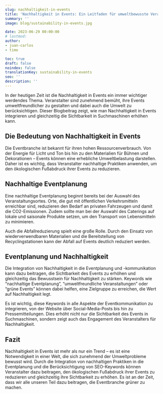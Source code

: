 ```yaml
---
slug: nachhaltigkeit-in-events
title: 'Nachhaltigkeit in Events: Ein Leitfaden für umweltbewusste Veranstaltungsplanung'
summary: ''
image: blog/sustainability-in-events.jpg

date: 2023-06-29 00:00:00
# lastmod: 
author:
- juan-carlos
- timo

toc: true
draft: false
noindex: false
translationKey: sustainability-in-events
seo: ''
description: ''
---
```

In der heutigen Zeit ist die Nachhaltigkeit in Events ein immer wichtiger werdendes Thema. Veranstalter sind zunehmend bemüht, ihre Events umweltfreundlicher zu gestalten und dabei auch die Umwelt zu berücksichtigen. Dieser Blogbeitrag zeigt, wie man Nachhaltigkeit in Events integrieren und gleichzeitig die Sichtbarkeit in Suchmaschinen erhöhen kann.

## Die Bedeutung von Nachhaltigkeit in Events

Die Eventbranche ist bekannt für ihren hohen Ressourcenverbrauch. Von der Energie für Licht und Ton bis hin zu den Materialien für Bühnen und Dekorationen – Events können eine erhebliche Umweltbelastung darstellen. Daher ist es wichtig, dass Veranstalter nachhaltige Praktiken anwenden, um den ökologischen Fußabdruck ihrer Events zu reduzieren.

## Nachhaltige Eventplanung

Eine nachhaltige Eventplanung beginnt bereits bei der Auswahl des Veranstaltungsortes. Orte, die gut mit öffentlichen Verkehrsmitteln erreichbar sind, reduzieren den Bedarf an privaten Fahrzeugen und damit die CO2-Emissionen. Zudem sollte man bei der Auswahl des Caterings auf lokale und saisonale Produkte setzen, um den Transport von Lebensmitteln zu minimieren.

Auch die Abfallreduzierung spielt eine große Rolle. Durch den Einsatz von wiederverwendbaren Materialien und die Bereitstellung von Recyclingstationen kann der Abfall auf Events deutlich reduziert werden.

## Eventplanung und Nachhaltigkeit

Die Integration von Nachhaltigkeit in die Eventplanung und -kommunikation kann dazu beitragen, die Sichtbarkeit des Events zu erhöhen und gleichzeitig das Bewusstsein für Nachhaltigkeit zu stärken. Keywords wie “nachhaltige Eventplanung”, “umweltfreundliche Veranstaltungen” oder “grüne Events” können dabei helfen, eine Zielgruppe zu erreichen, die Wert auf Nachhaltigkeit legt.

Es ist wichtig, diese Keywords in alle Aspekte der Eventkommunikation zu integrieren, von der Website über Social-Media-Posts bis hin zu Pressemitteilungen. Dies erhöht nicht nur die Sichtbarkeit des Events in Suchmaschinen, sondern zeigt auch das Engagement des Veranstalters für Nachhaltigkeit.

## Fazit

Nachhaltigkeit in Events ist mehr als nur ein Trend – es ist eine Notwendigkeit in einer Welt, die sich zunehmend der Umweltprobleme bewusst wird. Durch die Integration von nachhaltigen Praktiken in die Eventplanung und die Berücksichtigung von SEO-Keywords können Veranstalter dazu beitragen, den ökologischen Fußabdruck ihrer Events zu reduzieren und gleichzeitig ihre Sichtbarkeit zu erhöhen. Es ist an der Zeit, dass wir alle unseren Teil dazu beitragen, die Eventbranche grüner zu machen.